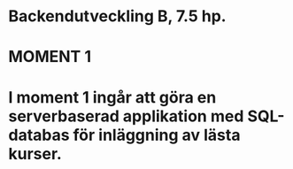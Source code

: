 # Backendutveckling B, 7.5 hp.
# MOMENT 1
# I moment 1 ingår att göra en serverbaserad applikation med SQL-databas för inläggning av lästa kurser. 

